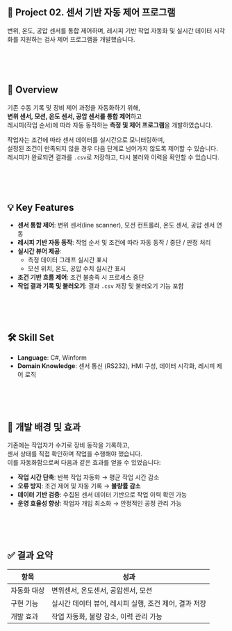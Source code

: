 ## 📌 Project 02. 센서 기반 자동 제어 프로그램
변위, 온도, 공압 센서를 통합 제어하며, 레시피 기반 작업 자동화 및 실시간 데이터 시각화를 지원하는 검사 제어 프로그램을 개발했습니다.  

<br><br><br>

## 🧭 Overview

기존 수동 기록 및 장비 제어 과정을 자동화하기 위해,  
**변위 센서, 모션, 온도 센서, 공압 센서를 통합 제어**하고  
레시피(작업 순서)에 따라 자동 동작하는 **측정 및 제어 프로그램**을 개발하였습니다.

작업자는 조건에 따라 센서 데이터를 실시간으로 모니터링하며,  
설정된 조건이 만족되지 않을 경우 다음 단계로 넘어가지 않도록 제어할 수 있습니다.  
레시피가 완료되면 결과를 `.csv`로 저장하고, 다시 불러와 이력을 확인할 수 있습니다.

<br><br><br>

## 💡 Key Features

- **센서 통합 제어**: 변위 센서(line scanner), 모션 컨트롤러, 온도 센서, 공압 센서 연동
- **레시피 기반 자동 동작**: 작업 순서 및 조건에 따라 자동 동작 / 중단 / 판정 처리
- **실시간 뷰어 제공**:
  - 측정 데이터 그래프 실시간 표시
  - 모션 위치, 온도, 공압 수치 실시간 표시
- **조건 기반 흐름 제어**: 조건 불충족 시 프로세스 중단
- **작업 결과 기록 및 불러오기**: 결과 `.csv` 저장 및 불러오기 기능 포함

<br><br><br>

## 🛠 Skill Set

- **Language**: C#, Winform  
- **Domain Knowledge**: 센서 통신 (RS232), HMI 구성, 데이터 시각화, 레시피 제어 로직

<br><br><br>

## 📄 개발 배경 및 효과

기존에는 작업자가 수기로 장비 동작을 기록하고,  
센서 상태를 직접 확인하며 작업을 수행해야 했습니다.  
이를 자동화함으로써 다음과 같은 효과를 얻을 수 있었습니다:

- **작업 시간 단축**: 반복 작업 자동화 → 평균 작업 시간 감소
- **오류 방지**: 조건 제어 및 자동 기록 → **불량률 감소**
- **데이터 기반 검증**: 수집된 센서 데이터 기반으로 작업 이력 확인 가능
- **운영 효율성 향상**: 작업자 개입 최소화 → 안정적인 공정 관리 가능

<br><br><br>

## ✅ 결과 요약

| 항목 | 성과 |
|------|------|
| 자동화 대상 | 변위센서, 온도센서, 공압센서, 모션 |
| 구현 기능 | 실시간 데이터 뷰어, 레시피 실행, 조건 제어, 결과 저장 |
| 개발 효과 | 작업 자동화, 불량 감소, 이력 관리 가능 |
